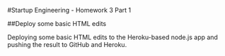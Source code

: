 #Startup Engineering - Homework 3 Part 1

##Deploy some basic HTML edits

Deploying some basic HTML edits to the Heroku-based node.js app and pushing the result to GitHub and Heroku.